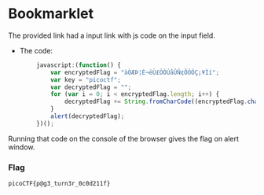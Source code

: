 # Bookmarklet

The provided link had a input link with js code on the input field.
- The code:
```javascript
        javascript:(function() {
            var encryptedFlag = "àÒÆÞ¦È¬ëÙ£ÖÓÚåÛÑ¢ÕÓÓÇ¡¥Ìí";
            var key = "picoctf";
            var decryptedFlag = "";
            for (var i = 0; i < encryptedFlag.length; i++) {
                decryptedFlag += String.fromCharCode((encryptedFlag.charCodeAt(i) - key.charCodeAt(i % key.length) + 256) % 256);
            }
            alert(decryptedFlag);
        })();
```
Running that code on the console of the browser gives the flag on alert window. 
### Flag
```
picoCTF{p@g3_turn3r_0c0d211f}
```
